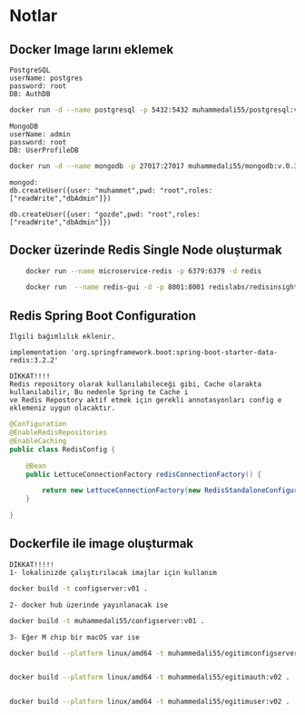 # Notlar

## Docker Image larını eklemek

    PostgreSQL
    userName: postgres
    password: root
    DB: AuthDB
```bash
docker run -d --name postgresql -p 5432:5432 muhammedali55/postgresql:v.0.1
```
    MongoDB
    userName: admin
    password: root
    DB: UserProfileDB
```bash
docker run -d --name mongodb -p 27017:27017 muhammedali55/mongodb:v.0.3
```

    mongod: 
    db.createUser({user: "muhammet",pwd: "root",roles: ["readWrite","dbAdmin"]}) 

    db.createUser({user: "gozde",pwd: "root",roles: ["readWrite","dbAdmin"]}) 

## Docker üzerinde Redis Single Node oluşturmak

```bash
    docker run --name microservice-redis -p 6379:6379 -d redis
```

```bash
    docker run  --name redis-gui -d -p 8001:8001 redislabs/redisinsight:1.14.0
```

## Redis Spring Boot Configuration
    İlgili bağımlılık eklenir.

    implementation 'org.springframework.boot:spring-boot-starter-data-redis:3.2.2'

    DİKKAT!!!!
    Redis repository olarak kullanılabileceği gibi, Cache olarakta kullanılabilir, Bu nedenle Spring te Cache i 
    ve Redis Repostory aktif etmek için gerekli annotasyonları config e eklemeniz uygun olacaktır.

```java
@Configuration
@EnableRedisRepositories
@EnableCaching
public class RedisConfig {

    @Bean
    public LettuceConnectionFactory redisConnectionFactory() {

        return new LettuceConnectionFactory(new RedisStandaloneConfiguration("localhost", 6379));
    }

}
```

## Dockerfile ile image oluşturmak
    DİKKAT!!!!!
    1- lokalinizde çalıştırılacak imajlar için kullanım
````bash
docker build -t configserver:v01 .
````
    2- docker hub üzerinde yayınlanacak ise
````bash
docker build -t muhammedali55/configserver:v01 .
````
    3- Eğer M chip bir macOS var ise 
````bash
docker build --platform linux/amd64 -t muhammedali55/egitimconfigserver:v01 .


docker build --platform linux/amd64 -t muhammedali55/egitimauth:v02 .


docker build --platform linux/amd64 -t muhammedali55/egitimuser:v02 .

````
